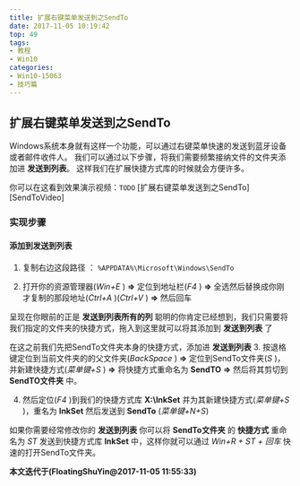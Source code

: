 ```yaml
---
title: 扩展右键菜单发送到之SendTo
date: 2017-11-05 10:19:42
top: 49
tags:
- 教程
- Win10
categories:
- Win10-15063
- 技巧篇
---
```

## 扩展右键菜单发送到之SendTo
Windows系统本身就有这样一个功能，可以通过右键菜单快速的发送到蓝牙设备或者邮件收件人。
我们可以通过以下步骤，将我们需要频繁接纳文件的文件夹添加进 **发送到列表**。
这样我们在扩展快捷方式库的时候就会方便许多。

你可以在这看到效果演示视频：`TODO`
[扩展右键菜单发送到之SendTo][SendToVideo]
<!-- more -->
### 实现步骤

#### 添加到发送到列表

1. 复制右边这段路径 ： `%APPDATA%\Microsoft\Windows\SendTo`

2. 打开你的资源管理器(*Win+E* ) **=>** 定位到地址栏(*F4* ) **=>** 全选然后替换成你刚才复制的那段地址(*Ctrl+A* )(*Ctrl+V* )  **=>** 然后回车

呈现在你眼前的正是 **发送到列表所有的列** 聪明的你肯定已经想到，我们只需要将我们指定的文件夹的快捷方式，拖入到这里就可以将其添加到 **发送到列表** 了

在这之前我们先把SendTo文件夹本身的快捷方式，添加进 **发送到列表**
3. 按退格键定位到当前文件夹的的父文件夹(*BackSpace* ) **=>** 定位到SendTo文件夹(*S* )，并新建快捷方式(*菜单键+S* )  **=>** 将快捷方式重命名为 **SendTO** **=>** 然后将其剪切到 **SendTO文件夹** 中。

4. 然后定位(*F4* )到我们的快捷方式库 **X:\lnkSet** 并为其新建快捷方式(*菜单键+S* )，重名为 **lnkSet** 然后发送到 **SendTo** (*菜单键+N+S*)

如果你需要经常修改你的 **发送到列表** 你可以将 **SendTo文件夹** 的 **快捷方式** 重命名为 *ST* 发送到快捷方式库 **lnkSet** 中，这样你就可以通过 *Win+R + ST + 回车* 快速的打开SendTo文件夹。

**本文迭代于(FloatingShuYin@2017-11-05 11:55:33)**
